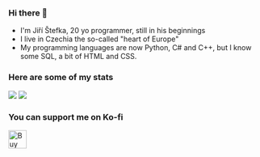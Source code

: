 ### Hi there 👋
- I'm Jiří Štefka, 20 yo programmer, still in his beginnings
- I live in Czechia the so-called "heart of Europe"
- My programming languages are now Python, C# and C++, but I know some SQL, a bit of HTML and CSS.

### Here are some of my stats
<img src="https://github-readme-stats-jiriks74.vercel.app/api?username=jiriks74&theme=tokyonight"/>
<img src="https://github-readme-stats-jiriks74.vercel.app/api/top-langs/?username=jiriks74&hide=html&layout=compact&theme=tokyonight"/>

### You can support me on Ko-fi
<a href='https://ko-fi.com/S6S0J7GW3' target='_blank'><img height='36' style='border:0px;height:36px;' src='https://storage.ko-fi.com/cdn/kofi1.png?v=3' border='0' alt='Buy Me a Coffee at ko-fi.com' /></a>
